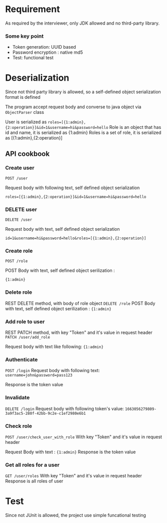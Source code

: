  # Requirement 

As required by the interviewer, only JDK allowed and no third-party library.


### Some key point
- Token generation: UUID based
- Password encryption : native md5
- Test: functional test


# Deserialization

Since not third party library is allowed, so a self-defined object serialization format is defined

The program accept request body and converse to java object via `ObjectParser` class

User is serialized as ```roles=[{1:admin},{2:operation}]&id=1&username=hi&password=hello```
Role is an object that has id and name, it is serialized as {1:admin} 
Roles is a set of role, it is serialized as [{1:admin},{2:operation}] 


## API cookbook

### Create user

`POST /user`

Request body with following text, self defined object serialization 

```roles=[{1:admin},{2:operation}]&id=1&username=hi&password=hello```



### DELETE user
`DELETE /user`

Request body with text, self defined object serialization

```id=1&username=hi&password=hello&roles=[{1:admin},{2:operation}]```

### Create role
`POST /role`

POST Body with text, self defined object serilization :

```{1:admin}```

### Delete role
REST DELETE method, with body of role object
`DELETE /role`
POST Body with text, self defined object serilization :
```{1:admin}```


### Add role to user
REST PATCH method, with key "Token" and it's value in request header
`PATCH /user/add_role`

Request body with text like following:
```{1:admin}```


### Authenticate 
`POST /login`
Request body with following text:
`username=john&password=pass123`

Response is the token value


### Invalidate
`DELETE /login`
Request body with following token's value:
`1663056279809-3a9f3ac5-280f-42bb-9c2e-c1ef2980e6b1`


### Check role
`POST /user/check_user_with_role`
With key "Token" and it's value in request header

Request Body with text :
```{1:admin}```
Response is the token value


### Get all roles for a user
`GET /user/roles`
With key "Token" and it's value in request header
Response is all roles of user


# Test
Since not JUnit is allowed, the project use simple funcational testing


